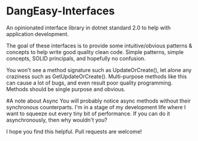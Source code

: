 # DangEasy-Interfaces

An opinionated interface library in dotnet standard 2.0 to help with application development. 

The goal of these interfaces is to provide some intuitive/obvious patterns & concepts to help write good quality clean code. Simple patterns, simple concepts, SOLID principals, and hopefully no confusion. 

You won't see a method signature such as UpdateOrCreate(), let alone any craziness such as GetUpdateOrCreate(). Multi-purpose methods like this can cause a lot of bugs, and even result poor quality programming. Methods should be single purpose and obvious. 


#A note about Async
You will probably notice async methods without their synchronous counterparts. I'm in a stage of my development life where I want to squeeze out every tiny bit of performance. If you can do it asynchronously, then why wouldn't you?

I hope you find this helpful. Pull requests are welcome!
